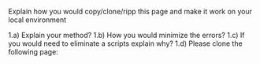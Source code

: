 Explain how you would copy/clone/ripp this page and make it work on your local environment

1.a) Explain your method?
1.b) How you would minimize the errors?
1.c) If you would need to eliminate a scripts explain why?
1.d) Please clone the following page:
